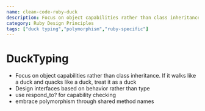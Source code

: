 ```yaml
---
name: clean-code-ruby-duck
description: Focus on object capabilities rather than class inheritance. If it walks like a duck and quacks like a duck, treat it as a duck
category: Ruby Design Principles
tags: ["duck typing","polymorphism","ruby-specific"]
---
```


# DuckTyping

- Focus on object capabilities rather than class inheritance. If it walks like a duck and quacks like a duck, treat it as a duck
- Design interfaces based on behavior rather than type
- use respond_to? for capability checking
- embrace polymorphism through shared method names
